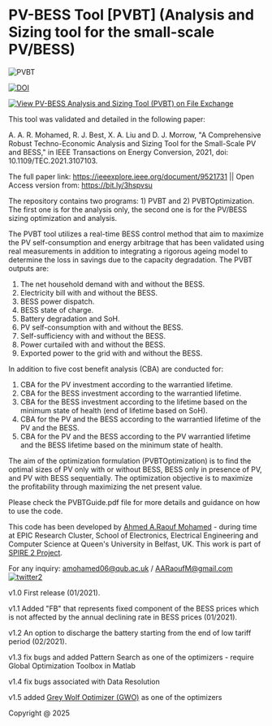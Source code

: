 # PV-BESS Tool [PVBT] (Analysis and Sizing tool for the small-scale PV/BESS)

![PVBT](https://user-images.githubusercontent.com/69669859/104011567-3a54f780-51a6-11eb-9295-5aebd8e59f5e.png)

[![DOI](https://zenodo.org/badge/327884914.svg)](https://zenodo.org/badge/latestdoi/327884914)

[![View PV-BESS Analysis and Sizing Tool (PVBT) on File Exchange](https://www.mathworks.com/matlabcentral/images/matlab-file-exchange.svg)](https://uk.mathworks.com/matlabcentral/fileexchange/98279-pv-bess-analysis-and-sizing-tool-pvbt)

This tool was validated and detailed in the following paper: 

A. A. R. Mohamed, R. J. Best, X. A. Liu and D. J. Morrow, "A Comprehensive Robust Techno-Economic Analysis and Sizing Tool for the Small-Scale PV and BESS," in IEEE Transactions on Energy Conversion, 2021, doi: 10.1109/TEC.2021.3107103.

The full paper link: https://ieeexplore.ieee.org/document/9521731  ||  Open Access version from: https://bit.ly/3hspvsu

The repository contains two programs: 1) PVBT and 2) PVBTOptimization. The first one is for the analysis only, the second one is for the PV/BESS sizing optimization and analysis.

The PVBT tool utilizes a real-time BESS control method that aim to maximize the PV self-consumption and energy arbitrage that has been validated using real measurements in addition to integrating a rigorous ageing model to determine the loss in savings due to the capacity degradation. The PVBT outputs are:
1.	The net household demand with and without the BESS. 
2.	Electricity bill with and without the BESS.
3.	BESS power dispatch.
4.	BESS state of charge.
5.	Battery degradation and SoH. 
6.	PV self-consumption with and without the BESS. 
7.	Self-sufficiency with and without the BESS.
8.	Power curtailed with and without the BESS.
9.	Exported power to the grid with and without the BESS.

In addition to five cost benefit analysis (CBA) are conducted for:

1.	CBA for the PV investment according to the warrantied lifetime.
2.	CBA for the BESS investment according to the warrantied lifetime.
3.	CBA for the BESS investment according to the lifetime based on the minimum state of health (end of lifetime based on SoH).
4.	CBA for the PV and the BESS according to the warrantied lifetime of the PV and the BESS.
5.	CBA for the PV and the BESS according to the PV warrantied lifetime and the BESS lifetime based on the minimum state of health.

The aim of the optimization formulation (PVBTOptimization) is to find the optimal sizes of PV only with or without BESS, BESS only in presence of PV, and PV with BESS sequentially. The optimization objective is to maximize the profitability through maximizing the net present value. 

Please check the PVBTGuide.pdf file for more details and guidance on how to use the code. 

This code has been developed by [Ahmed A.Raouf Mohamed](https://pure.qub.ac.uk/en/persons/ahmed-mohamed) - during time at EPIC Research Cluster, School of Electronics, Electrical Engineering and Computer Science at Queen's University in Belfast, UK. This work is part of [SPIRE 2 Project](https://www.ulster.ac.uk/spire2/the-project). 

For any inquiry: amohamed06@qub.ac.uk / AARaoufM@gmail.com 
[![twitter2](https://user-images.githubusercontent.com/69669859/97111234-a068cd00-16d5-11eb-9559-ff4b8946c0d8.png)](https://twitter.com/RA2OOOF)

v1.0 First release (01/2021).

v1.1 Added "FB" that represents fixed component of the BESS prices which is not affected by the annual declining rate in BESS prices (01/2021).

v1.2 An option to discharge the battery starting from the end of low tariff period (02/2021).

v1.3 fix bugs and added Pattern Search as one of the optimizers - require Global Optimization Toolbox in Matlab 

v1.4 fix bugs associated with Data Resolution

v1.5 added [Grey Wolf Optimizer (GWO)](https://uk.mathworks.com/matlabcentral/fileexchange/44974-grey-wolf-optimizer-gwo?s_tid=srchtitle) as one of the optimizers

Copyright @ 2025 
